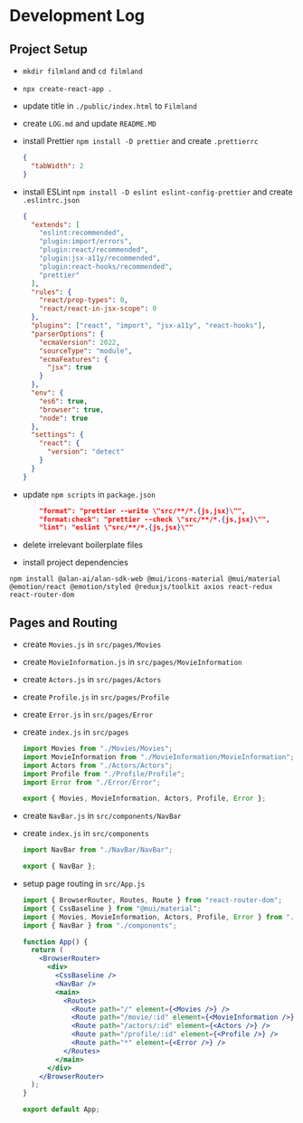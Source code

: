 # Development Log

## Project Setup

- `mkdir filmland` and `cd filmland`
- `npx create-react-app .`
- update title in `./public/index.html` to `Filmland`
- create `LOG.md` and update `README.MD`
- install Prettier `npm install -D prettier` and create `.prettierrc`
  ```json
  {
    "tabWidth": 2
  }
  ```
- install ESLint `npm install -D eslint eslint-config-prettier` and create `.eslintrc.json`

  ```json
  {
    "extends": [
      "eslint:recommended",
      "plugin:import/errors",
      "plugin:react/recommended",
      "plugin:jsx-a11y/recommended",
      "plugin:react-hooks/recommended",
      "prettier"
    ],
    "rules": {
      "react/prop-types": 0,
      "react/react-in-jsx-scope": 0
    },
    "plugins": ["react", "import", "jsx-a11y", "react-hooks"],
    "parserOptions": {
      "ecmaVersion": 2022,
      "sourceType": "module",
      "ecmaFeatures": {
        "jsx": true
      }
    },
    "env": {
      "es6": true,
      "browser": true,
      "node": true
    },
    "settings": {
      "react": {
        "version": "detect"
      }
    }
  }
  ```

- update `npm scripts` in `package.json`
  ```json
      "format": "prettier --write \"src/**/*.{js,jsx}\"",
      "format:check": "prettier --check \"src/**/*.{js,jsx}\"",
      "lint": "eslint \"src/**/*.{js,jsx}\""
  ```
- delete irrelevant boilerplate files
- install project dependencies

```shell
npm install @alan-ai/alan-sdk-web @mui/icons-material @mui/material @emotion/react @emotion/styled @reduxjs/toolkit axios react-redux react-router-dom
```

## Pages and Routing

- create `Movies.js` in `src/pages/Movies`
- create `MovieInformation.js` in `src/pages/MovieInformation`
- create `Actors.js` in `src/pages/Actors`
- create `Profile.js` in `src/pages/Profile`
- create `Error.js` in `src/pages/Error`

- create `index.js` in `src/pages`

  ```jsx
  import Movies from "./Movies/Movies";
  import MovieInformation from "./MovieInformation/MovieInformation";
  import Actors from "./Actors/Actors";
  import Profile from "./Profile/Profile";
  import Error from "./Error/Error";

  export { Movies, MovieInformation, Actors, Profile, Error };
  ```

- create `NavBar.js` in `src/components/NavBar`
- create `index.js` in `src/components`

  ```jsx
  import NavBar from "./NavBar/NavBar";

  export { NavBar };
  ```

- setup page routing in `src/App.js`

  ```jsx
  import { BrowserRouter, Routes, Route } from "react-router-dom";
  import { CssBaseline } from "@mui/material";
  import { Movies, MovieInformation, Actors, Profile, Error } from "./pages";
  import { NavBar } from "./components";

  function App() {
    return (
      <BrowserRouter>
        <div>
          <CssBaseline />
          <NavBar />
          <main>
            <Routes>
              <Route path="/" element={<Movies />} />
              <Route path="/movie/:id" element={<MovieInformation />} />
              <Route path="/actors/:id" element={<Actors />} />
              <Route path="/profile/:id" element={<Profile />} />
              <Route path="*" element={<Error />} />
            </Routes>
          </main>
        </div>
      </BrowserRouter>
    );
  }

  export default App;
  ```
